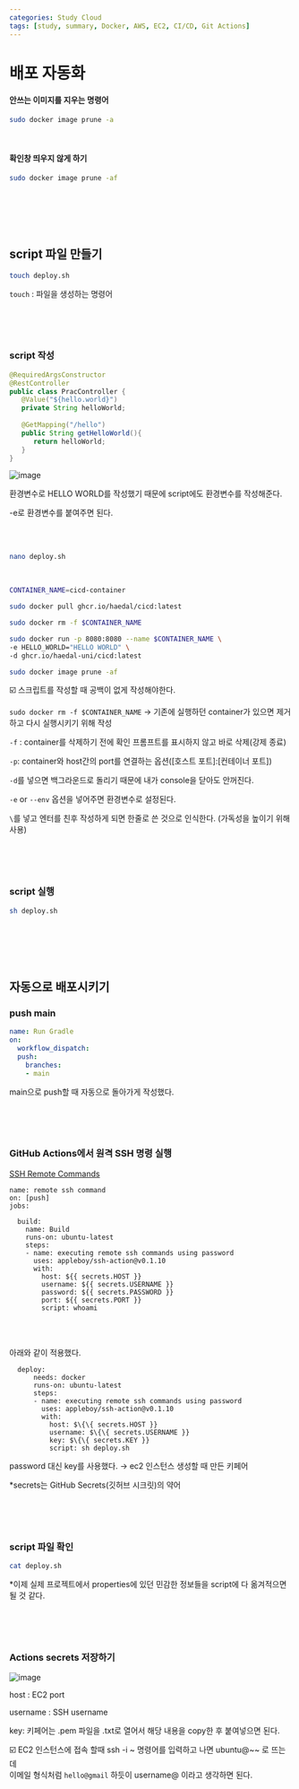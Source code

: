 ```yaml
---
categories: Study Cloud
tags: [study, summary, Docker, AWS, EC2, CI/CD, Git Actions]
---
```


#  배포 자동화

#### 안쓰는 이미지를 지우는 명령어
```bash
sudo docker image prune -a
```

<br>

#### 확인창 띄우지 않게 하기
```bash
sudo docker image prune -af
```
<br><br><br><br>

## script 파일 만들기
```bash
touch deploy.sh
```
`touch` : 파일을 생성하는 명령어

<br><br><br>

### script 작성
```java
@RequiredArgsConstructor
@RestController
public class PracController {
   @Value("${hello.world}")
   private String helloWorld;
  
   @GetMapping("/hello")
   public String getHelloWorld(){
      return helloWorld;
   }
}
```
![image](https://github.com/haedal-uni/haedal-uni.github.io/assets/74857364/bf961db0-3cb8-4666-8b15-c9e4acd486ac)

환경변수로 HELLO WORLD를 작성했기 때문에 script에도 환경변수를 작성해준다.

-e로 환경변수를 붙여주면 된다.

<br><br>

```bash
nano deploy.sh
```

<br>

```bash
CONTAINER_NAME=cicd-container

sudo docker pull ghcr.io/haedal/cicd:latest

sudo docker rm -f $CONTAINER_NAME

sudo docker run -p 8080:8080 --name $CONTAINER_NAME \
-e HELLO_WORLD="HELLO WORLD" \
-d ghcr.io/haedal-uni/cicd:latest

sudo docker image prune -af
```
☑️ 스크립트를 작성할 때 공백이 없게 작성해야한다.

`sudo docker rm -f $CONTAINER_NAME` → 기존에 실행하던 container가 있으면 제거하고 다시 실행시키기 위해 작성

`-f` : container를 삭제하기 전에 확인 프롬프트를 표시하지 않고 바로 삭제(강제 종료)

`-p`: container와 host간의 port를 연결하는 옵션([호스트 포트]:[컨테이너 포트])

`-d`를 넣으면 백그라운드로 돌리기 때문에 내가 console을 닫아도 안꺼진다.

`-e` or `--env` 옵션을 넣어주면 환경변수로 설정된다.  

`\`를 넣고 엔터를 친후 작성하게 되면 한줄로 쓴 것으로 인식한다. (가독성을 높이기 위해 사용)

<br><br><br>

### script 실행
```bash
sh deploy.sh
```

<br><br><br><br>

## 자동으로 배포시키기

### push main
```yml
name: Run Gradle
on: 
  workflow_dispatch:
  push:
    branches: 
    - main
```
main으로 push할 때 자동으로 돌아가게 작성했다.  

<br><br><br>

### GitHub Actions에서 원격 SSH 명령 실행
[SSH Remote Commands](https://github.com/marketplace/actions/ssh-remote-commands)    
```
name: remote ssh command
on: [push]
jobs:

  build:
    name: Build
    runs-on: ubuntu-latest
    steps:
    - name: executing remote ssh commands using password
      uses: appleboy/ssh-action@v0.1.10
      with:
        host: ${{ secrets.HOST }}
        username: ${{ secrets.USERNAME }}
        password: ${{ secrets.PASSWORD }}
        port: ${{ secrets.PORT }}
        script: whoami
```

<br><br>

아래와 같이 적용했다.
```
  deploy:
      needs: docker
      runs-on: ubuntu-latest
      steps:
      - name: executing remote ssh commands using password
        uses: appleboy/ssh-action@v0.1.10
        with:
          host: $\{\{ secrets.HOST }}
          username: $\{\{ secrets.USERNAME }}
          key: $\{\{ secrets.KEY }}
          script: sh deploy.sh
```
password 대신 key를 사용했다. → ec2 인스턴스 생성할 때 만든 키페어

*secrets는 GitHub Secrets(깃허브 시크릿)의 약어

<br><br><br>

### script 파일 확인
```bash
cat deploy.sh
```

*이제 실제 프로젝트에서 properties에 있던 민감한 정보들을 script에 다 옮겨적으면 될 것 같다.

<br><br><br>

### Actions secrets 저장하기
![image](https://github.com/haedal-uni/haedal-uni.github.io/assets/74857364/b71ab18a-39a3-47a3-b021-af74f44433ca)

           
host : EC2 port        

username : SSH username            
    
key: 키페어는 .pem 파일을 .txt로 열어서 해당 내용을 copy한 후 붙여넣으면 된다.

☑️ EC2 인스턴스에 접속 할때 ssh -i ~ 명령어를 입력하고 나면 ubuntu@~~ 로 뜨는데           
이메일 형식처럼 `hello@gmail` 하듯이 username@ 이라고 생각하면 된다.        


